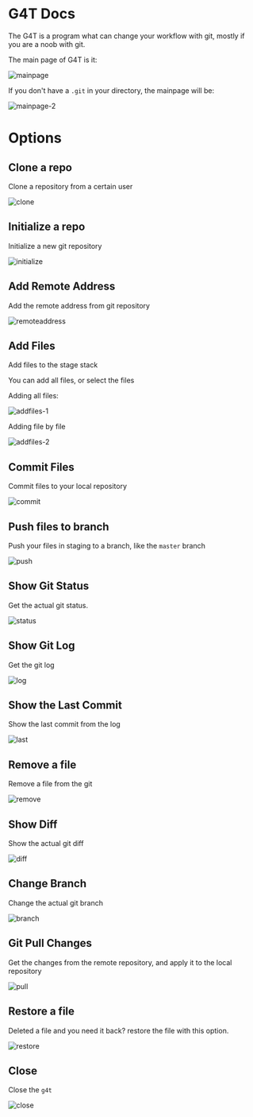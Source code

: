 # G4T Docs

The G4T is a program what can change your workflow with git, mostly if you are a noob with git.

The main page of G4T is it:

![mainpage](../assets/mainscreen.png)

If you don't have a `.git` in your directory, the mainpage will be:

![mainpage-2](../assets/mainpage-2.png)

# Options

## Clone a repo

Clone a repository from a certain user

![clone](../assets/clone.png)

## Initialize a repo

Initialize a new git repository

![initialize](../assets/initialize.png)

## Add Remote Address

Add the remote address from git repository

![remoteaddress](../assets/remoteadress.png)

## Add Files

Add files to the stage stack

You can add all files, or select the files

Adding all files:

![addfiles-1](../assets/addfiles-1.png)


Adding file by file

![addfiles-2](../assets/addfiles-2.png)


## Commit Files

Commit files to your local repository

![commit](../assets/commit.png)

## Push files to branch

Push your files in staging to a branch, like the `master` branch

![push](../assets/push.png)

## Show Git Status

Get the actual git status.

![status](../assets/status.png)

## Show Git Log

Get the git log

![log](../assets/logs.png)

## Show the Last Commit

Show the last commit from the log

![last](../assets/last.png)

## Remove a file

Remove a file from the git

![remove](../assets/remove.png)

## Show Diff

Show the actual git diff

![diff](../assets/diff.png)

## Change Branch

Change the actual git branch

![branch](../assets/branch.png)

## Git Pull Changes

Get the changes from the remote repository, and apply it to the local repository

![pull](../assets/pull.png)


## Restore a file

Deleted a file and you need it back? restore the file with this option.

![restore](../assets/restore.png)


## Close

Close the `g4t`

![close](../assets/close.png)
